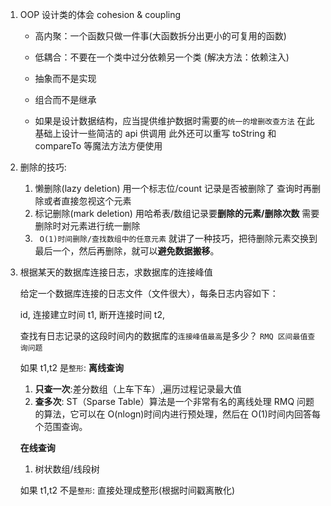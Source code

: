1. OOP 设计类的体会
   cohesion & coupling

   - 高内聚：一个函数只做一件事(大函数拆分出更小的可复用的函数)
   - 低耦合：不要在一个类中过分依赖另一个类 (解决方法：依赖注入)

   - 抽象而不是实现
   - 组合而不是继承

   - 如果是设计数据结构，应当提供维护数据时需要的`统一的增删改查方法`
     在此基础上设计一些简洁的 api 供调用
     此外还可以重写 toString 和 compareTo 等魔法方法方便使用

2. 删除的技巧:

   1. 懒删除(lazy deletion) 用一个标志位/count 记录是否被删除了 查询时再删除或者直接忽视这个元素
   2. 标记删除(mark deletion) 用哈希表/数组记录要**删除的元素/删除次数** 需要删除时对元素进行统一删除
   3. ` O(1)时间删除/查找数组中的任意元素` 就讲了一种技巧，把待删除元素交换到最后一个，然后再删除，就可以**避免数据搬移**。

3. 根据某天的数据库连接日志，求数据库的连接峰值

   给定一个数据库连接的日志文件（文件很大），每条日志内容如下：

   id,
   连接建立时间 t1,
   断开连接时间 t2,

   查找有日志记录的这段时间内的数据库的`连接峰值最高`是多少？
   `RMQ 区间最值查询问题`

   如果 t1,t2 是`整形`:
   **离线查询**

   1. **只查一次**:差分数组（上车下车）,遍历过程记录最大值
   2. **查多次**:
      ST（Sparse Table）算法是一个非常有名的离线处理 RMQ 问题的算法，它可以在 O(nlogn)时间内进行预处理，然后在 O(1)时间内回答每个范围查询。

   **在线查询**

   1. 树状数组/线段树

   如果 t1,t2 不是`整形`:
   直接处理成整形(根据时间戳离散化)
